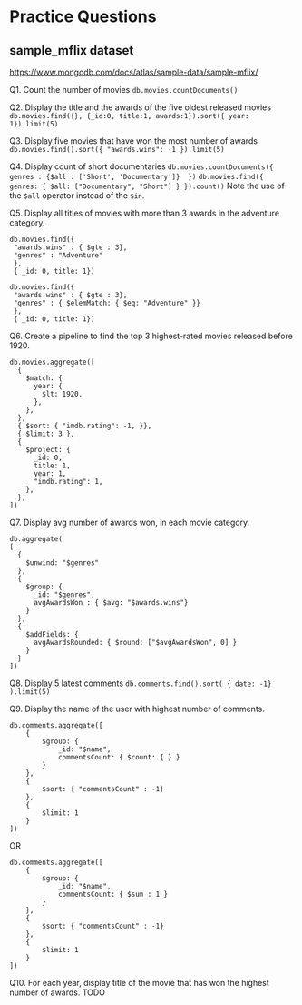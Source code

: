 # Practice Questions
## sample_mflix dataset

https://www.mongodb.com/docs/atlas/sample-data/sample-mflix/

Q1. Count the number of movies
`db.movies.countDocuments()`

Q2. Display the title and the awards of the five oldest released movies
`db.movies.find({}, {_id:0, title:1, awards:1}).sort({ year: 1}).limit(5)`

Q3. Display five movies that have won the most number of awards
`db.movies.find().sort({ "awards.wins": -1 }).limit(5)`

Q4. Display count of short documentaries
`db.movies.countDocuments({ genres : {$all : ['Short', 'Documentary']}  })`
`db.movies.find({ genres: { $all: ["Documentary", "Short"] } }).count()`
Note the use of the `$all` operator instead of the `$in`.

Q5. Display all titles of movies with more than 3 awards in the adventure category.
```
db.movies.find({
 "awards.wins" : { $gte : 3},
 "genres" : "Adventure"
 },
 { _id: 0, title: 1})
```
```
db.movies.find({
 "awards.wins" : { $gte : 3},
 "genres" : { $elemMatch: { $eq: "Adventure" }}
 },
 { _id: 0, title: 1})
```
Q6. Create a pipeline to find the top 3 highest-rated movies released before 1920.
```
db.movies.aggregate([
  {
    $match: {
      year: {
        $lt: 1920,
      },
    },
  },
  { $sort: { "imdb.rating": -1, }},
  { $limit: 3 },
  {
    $project: {
      _id: 0,
      title: 1,
      year: 1,
      "imdb.rating": 1,
    },
  },
])
```

Q7. Display avg number of awards won, in each movie category.
```
db.aggregate(
[
  {
    $unwind: "$genres"
  },
  {
    $group: {
      _id: "$genres", 
      avgAwardsWon : { $avg: "$awards.wins"}
    }
  },
  {
    $addFields: {
      avgAwardsRounded: { $round: ["$avgAwardsWon", 0] }
    }
  }
])
```

Q8. Display 5 latest comments
`db.comments.find().sort( { date: -1} ).limit(5)`

Q9. Display the name of the user with highest number of comments.
```
db.comments.aggregate([
    {
        $group: {
            _id: "$name",
            commentsCount: { $count: { } }
        }
    },
    {
        $sort: { "commentsCount" : -1}
    },
    {
        $limit: 1
    }
])
```
OR
```
db.comments.aggregate([
    {
        $group: {
            _id: "$name",
            commentsCount: { $sum : 1 }
        }
    },
    {
        $sort: { "commentsCount" : -1}
    },
    {
        $limit: 1
    }
])
```
Q10. For each year, display title of the movie that has won the highest number of awards.
TODO
